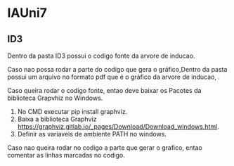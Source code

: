 # IAUni7

## ID3
Dentro da pasta ID3 possui o codigo fonte da arvore de inducao.

Caso nao possa rodar a parte do codigo que gera o gráfico,Dentro da pasta possui um arquivo no formato pdf que é o gráfico da arvore de inducao, .

Caso queira rodar o codigo fonte, entao deve baixar os Pacotes da biblioteca Grapvhiz no Windows.
1. No CMD executar pip install graphviz.
2. Baixa a biblioteca Graphviz https://graphviz.gitlab.io/_pages/Download/Download_windows.html.
3. Definir as variaveis de ambiente PATH no windows.

Caso nao queira rodar no codigo a parte que gerar o grafico, entao comentar as linhas marcadas no codigo.
